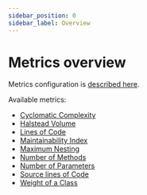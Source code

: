 ```yaml
---
sidebar_position: 0
sidebar_label: Overview
---
```


# Metrics overview

Metrics configuration is [described here](../getting-started/configuration#configuring-a-metrics-entry).

Available metrics:

- [Cyclomatic Complexity](./cyclomatic-complexity.md)
- [Halstead Volume](./halstead-volume.md)
- [Lines of Code](./lines-of-code.md)
- [Maintainability Index](./maintainability-index.md)
- [Maximum Nesting](./maximum-nesting-level.md)
- [Number of Methods](./number-of-methods.md)
- [Number of Parameters](./number-of-parameters.md)
- [Source lines of Code](./source-lines-of-code.md)
- [Weight of a Class](./weight-of-class.md)
